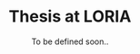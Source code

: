 ---
layout: page
title: Thesis at LORIA
permalink: jobs/thesis-loria/
subtitle: To be defined soon..
---